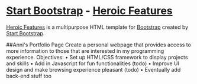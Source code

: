 # [Start Bootstrap](http://startbootstrap.com/) - [Heroic Features](http://startbootstrap.com/template-overviews/heroic-features/)

[Heroic Features](http://startbootstrap.com/template-overviews/heroic-features/) is a multipurpose HTML template for [Bootstrap](http://getbootstrap.com/) created by [Start Bootstrap](http://startbootstrap.com/).

##Anni's Portfolio Page
Create a personal webpage that provides access to more information to those that are interested in my programming experience.
			Objectives:
			• Set up HTML/CSS framework to display projects and skills
			• Add in Javascript for fun functionalities (todo)
			• Improve UI design and make browsing experience pleasant (todo)
			• Eventually add back-end stuff too